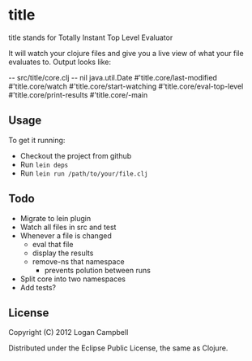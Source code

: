 # title

title stands for Totally Instant Top Level Evaluator

It will watch your clojure files and give you a live view of what your file
evaluates to. Output looks like:

  -- src/title/core.clj --
  nil
  java.util.Date
  #'title.core/last-modified
  #'title.core/watch
  #'title.core/start-watching
  #'title.core/eval-top-level
  #'title.core/print-results
  #'title.core/-main

## Usage

To get it running:

* Checkout the project from github
* Run `lein deps`
* Run `lein run /path/to/your/file.clj`

## Todo

* Migrate to lein plugin
* Watch all files in src and test
* Whenever a file is changed
  * eval that file
  * display the results
  * remove-ns that namespace
    * prevents polution between runs
* Split core into two namespaces
* Add tests?

## License

Copyright (C) 2012 Logan Campbell

Distributed under the Eclipse Public License, the same as Clojure.
